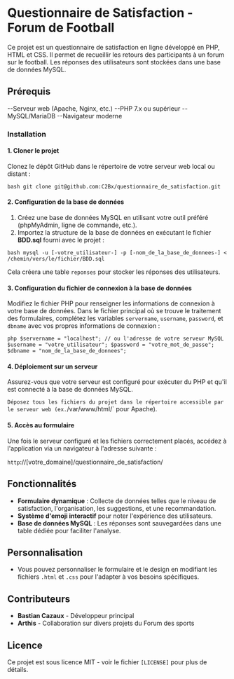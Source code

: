 # Questionnaire de Satisfaction - Forum de Football

Ce projet est un questionnaire de satisfaction en ligne développé en PHP, HTML et CSS. Il permet de recueillir les retours des participants à un forum sur le football. Les réponses des utilisateurs sont stockées dans une base de données MySQL.

## Prérequis

--Serveur web (Apache, Nginx, etc.)
--PHP 7.x ou supérieur
--MySQL/MariaDB
--Navigateur moderne

### Installation

#### 1. Cloner le projet

Clonez le dépôt GitHub dans le répertoire de votre serveur web local ou distant :

`bash
git clone git@github.com:C2Bx/questionnaire_de_satisfaction.git
`

#### 2. Configuration de la base de données

1. Créez une base de données MySQL en utilisant votre outil préféré (phpMyAdmin, ligne de commande, etc.).
2. Importez la structure de la base de données en exécutant le fichier **BDD.sql** fourni avec le projet :

`bash
mysql -u [-votre_utilisateur-] -p [-nom_de_la_base_de_donnees-] < /chemin/vers/le/fichier/BDD.sql
`

Cela créera une table `reponses` pour stocker les réponses des utilisateurs.

#### 3. Configuration du fichier de connexion à la base de données

Modifiez le fichier PHP pour renseigner les informations de connexion à votre base de données. Dans le fichier principal où se trouve le traitement des formulaires, complétez les variables `servername`, `username`, `password`, et `dbname` avec vos propres informations de connexion :

`php
$servername = "localhost"; // ou l'adresse de votre serveur MySQL
$username = "votre_utilisateur";
$password = "votre_mot_de_passe";
$dbname = "nom_de_la_base_de_donnees";
`

#### 4. Déploiement sur un serveur

Assurez-vous que votre serveur est configuré pour exécuter du PHP et qu'il est connecté à la base de données MySQL.

` Déposez tous les fichiers du projet dans le répertoire accessible par le serveur web (ex. `/var/www/html/` pour Apache).

#### 5. Accès au formulaire

Une fois le serveur configuré et les fichiers correctement placés, accédez à l'application via un navigateur à l'adresse suivante :

`http`://[votre_domaine]/questionnaire_de_satisfaction/

## Fonctionnalités

- **Formulaire dynamique** : Collecte de données telles que le niveau de satisfaction, l'organisation, les suggestions, et une recommandation.
- **Système d'emoji interactif** pour noter l'expérience des utilisateurs.
- **Base de données MySQL** : Les réponses sont sauvegardées dans une table dédiée pour faciliter l'analyse.

## Personnalisation

- Vous pouvez personnaliser le formulaire et le design en modifiant les fichiers `.html` et `.css` pour l'adapter à vos besoins spécifiques.

## Contributeurs

- **Bastian Cazaux** - Développeur principal
- **Arthis** - Collaboration sur divers projets du Forum des sports

## Licence

Ce projet est sous licence MIT - voir le fichier `[LICENSE]` pour plus de détails.

